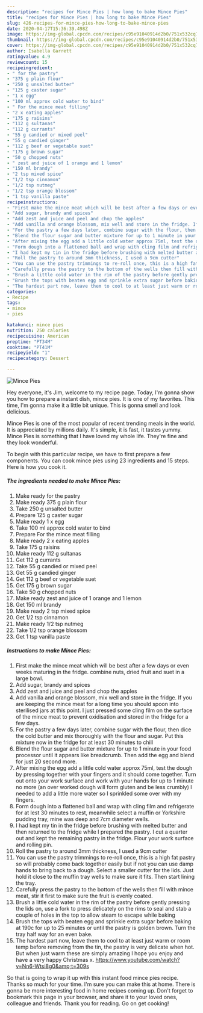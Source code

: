 ```yaml
---
description: "recipes for Mince Pies | how long to bake Mince Pies"
title: "recipes for Mince Pies | how long to bake Mince Pies"
slug: 426-recipes-for-mince-pies-how-long-to-bake-mince-pies
date: 2020-04-17T15:36:39.498Z
image: https://img-global.cpcdn.com/recipes/c95e91040914d2b0/751x532cq70/mince-pies-recipe-main-photo.jpg
thumbnail: https://img-global.cpcdn.com/recipes/c95e91040914d2b0/751x532cq70/mince-pies-recipe-main-photo.jpg
cover: https://img-global.cpcdn.com/recipes/c95e91040914d2b0/751x532cq70/mince-pies-recipe-main-photo.jpg
author: Isabella Garrett
ratingvalue: 4.9
reviewcount: 15
recipeingredient:
- " for the pastry"
- "375 g plain flour"
- "250 g unsalted butter"
- "125 g caster sugar"
- "1 x egg"
- "100 ml approx cold water to bind"
- " For the mince meat filling"
- "2 x eating apples"
- "175 g raisins"
- "112 g sultanas"
- "112 g currants"
- "55 g candied or mixed peel"
- "55 g candied ginger"
- "112 g beef or vegetable suet"
- "175 g brown sugar"
- "50 g chopped nuts"
- " zest and juice of 1 orange and 1 lemon"
- "150 ml brandy"
- "2 tsp mixed spice"
- "1/2 tsp cinnamon"
- "1/2 tsp nutmeg"
- "1/2 tsp orange blossom"
- "1 tsp vanilla paste"
recipeinstructions:
- "First make the mince meat which will be best after a few days or even weeks maturing in the fridge. combine nuts, dried fruit and suet in a large bowl."
- "Add sugar, brandy and spices"
- "Add zest and juice and peel and chop the apples"
- "Add vanilla and orange blossom, mix well and store in the fridge. If you are keeping the mince meat for a long time you should spoon into sterilised jars at this point. I just pressed some cling film on the surface of the mince meat to prevent oxidisation and stored in the fridge for a few days."
- "For the pastry a few days later, combine sugar with the flour, then dice the cold butter and mix thoroughly with the flour and sugar. Put this mixture now in the fridge for at least 30 minutes to chill"
- "Blend the flour sugar and butter mixture for up to 1 minute in your food processor until it appears like breadcrumb. Then add the egg and blend for just 20 second more."
- "After mixing the egg add a little cold water approx 75ml, test the dough by pressing together with your fingers and it should come together. Turn out onto your work surface and work with your hands for up to 1 minute no more (an over worked dough will form gluten and be less crumbly) I needed to add a little more water so I sprinkled some over with my fingers."
- "Form dough into a flattened ball and wrap with cling film and refrigerate for at lest 30 minutes to rest, meanwhile select a muffin or Yorkshire pudding tray, mine was deep and 7cm diameter wells."
- "I had kept my tin in the fridge before brushing with melted butter and then returned to the fridge while I prepared the pastry. I cut a quarter out and kept the remaining pastry in the fridge. Flour your work surface and rolling pin."
- "Roll the pastry to around 3mm thickness, I used a 9cm cutter"
- "You can use the pastry trimmings to re-roll once, this is a high fat pastry so will probably come back together easily but if not you can use damp hands to bring back to a dough. Select a smaller cutter for the lids. Just hold it close to the muffin tray wells to make sure it fits. Then start lining the tray."
- "Carefully press the pastry to the bottom of the wells then fill with mince meat, stir it first to make sure the fruit is evenly coated."
- "Brush a little cold water in the rim of the pastry before gently pressing the lids on, use a fork to press delicately on the rims to seal and stab a couple of holes in the top to allow steam to escape while baking"
- "Brush the tops with beaten egg and sprinkle extra sugar before baking at 190c for up to 25 minutes or until the pastry is golden brown. Turn the tray half way for an even bake."
- "The hardest part now, leave them to cool to at least just warm or room temp before removing from the tin, the pastry is very delicate when hot. But when just warm these are simply amazing I hope you enjoy and have a very happy Christmas x. https://www.youtube.com/watch?v=Nn6-Wtsi8g0&amp;t=309s"
categories:
- Recipe
tags:
- mince
- pies

katakunci: mince pies 
nutrition: 250 calories
recipecuisine: American
preptime: "PT34M"
cooktime: "PT41M"
recipeyield: "1"
recipecategory: Dessert

---
```



![Mince Pies](https://img-global.cpcdn.com/recipes/c95e91040914d2b0/751x532cq70/mince-pies-recipe-main-photo.jpg)

Hey everyone, it's Jim, welcome to my recipe page. Today, I'm gonna show you how to prepare a instant dish, mince pies. It is one of my favorites. This time, I'm gonna make it a little bit unique. This is gonna smell and look delicious.

Mince Pies is one of the most popular of recent trending meals in the world. It is appreciated by millions daily. It's simple, it is fast, it tastes yummy. Mince Pies is something that I have loved my whole life. They're fine and they look wonderful.




To begin with this particular recipe, we have to first prepare a few components. You can cook mince pies using 23 ingredients and 15 steps. Here is how you cook it.

<!--inarticleads1-->

##### The ingredients needed to make Mince Pies:

1. Make ready  for the pastry
1. Make ready 375 g plain flour
1. Take 250 g unsalted butter
1. Prepare 125 g caster sugar
1. Make ready 1 x egg
1. Take 100 ml approx cold water to bind
1. Prepare  For the mince meat filling
1. Make ready 2 x eating apples
1. Take 175 g raisins
1. Make ready 112 g sultanas
1. Get 112 g currants
1. Take 55 g candied or mixed peel
1. Get 55 g candied ginger
1. Get 112 g beef or vegetable suet
1. Get 175 g brown sugar
1. Take 50 g chopped nuts
1. Make ready  zest and juice of 1 orange and 1 lemon
1. Get 150 ml brandy
1. Make ready 2 tsp mixed spice
1. Get 1/2 tsp cinnamon
1. Make ready 1/2 tsp nutmeg
1. Take 1/2 tsp orange blossom
1. Get 1 tsp vanilla paste




<!--inarticleads2-->

##### Instructions to make Mince Pies:

1. First make the mince meat which will be best after a few days or even weeks maturing in the fridge. combine nuts, dried fruit and suet in a large bowl.
1. Add sugar, brandy and spices
1. Add zest and juice and peel and chop the apples
1. Add vanilla and orange blossom, mix well and store in the fridge. If you are keeping the mince meat for a long time you should spoon into sterilised jars at this point. I just pressed some cling film on the surface of the mince meat to prevent oxidisation and stored in the fridge for a few days.
1. For the pastry a few days later, combine sugar with the flour, then dice the cold butter and mix thoroughly with the flour and sugar. Put this mixture now in the fridge for at least 30 minutes to chill
1. Blend the flour sugar and butter mixture for up to 1 minute in your food processor until it appears like breadcrumb. Then add the egg and blend for just 20 second more.
1. After mixing the egg add a little cold water approx 75ml, test the dough by pressing together with your fingers and it should come together. Turn out onto your work surface and work with your hands for up to 1 minute no more (an over worked dough will form gluten and be less crumbly) I needed to add a little more water so I sprinkled some over with my fingers.
1. Form dough into a flattened ball and wrap with cling film and refrigerate for at lest 30 minutes to rest, meanwhile select a muffin or Yorkshire pudding tray, mine was deep and 7cm diameter wells.
1. I had kept my tin in the fridge before brushing with melted butter and then returned to the fridge while I prepared the pastry. I cut a quarter out and kept the remaining pastry in the fridge. Flour your work surface and rolling pin.
1. Roll the pastry to around 3mm thickness, I used a 9cm cutter
1. You can use the pastry trimmings to re-roll once, this is a high fat pastry so will probably come back together easily but if not you can use damp hands to bring back to a dough. Select a smaller cutter for the lids. Just hold it close to the muffin tray wells to make sure it fits. Then start lining the tray.
1. Carefully press the pastry to the bottom of the wells then fill with mince meat, stir it first to make sure the fruit is evenly coated.
1. Brush a little cold water in the rim of the pastry before gently pressing the lids on, use a fork to press delicately on the rims to seal and stab a couple of holes in the top to allow steam to escape while baking
1. Brush the tops with beaten egg and sprinkle extra sugar before baking at 190c for up to 25 minutes or until the pastry is golden brown. Turn the tray half way for an even bake.
1. The hardest part now, leave them to cool to at least just warm or room temp before removing from the tin, the pastry is very delicate when hot. But when just warm these are simply amazing I hope you enjoy and have a very happy Christmas x. https://www.youtube.com/watch?v=Nn6-Wtsi8g0&amp;t=309s




So that is going to wrap it up with this instant food mince pies recipe. Thanks so much for your time. I'm sure you can make this at home. There is gonna be more interesting food in home recipes coming up. Don't forget to bookmark this page in your browser, and share it to your loved ones, colleague and friends. Thank you for reading. Go on get cooking!
